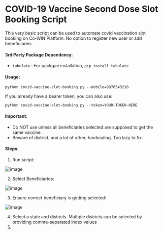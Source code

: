 # COVID-19 Vaccine Second Dose Slot Booking Script

This very basic script can be used to automate covid vaccination slot booking on Co-WIN Platform. No option to register new user or add beneficiaries.

#### 3rd Party Package Dependency:
- ```tabulate``` : For packgae installation, ```pip install tabulate```

#### Usage:
```
python covid-vaccine-slot-booking.py --mobile=9876543210
```
If you already have a bearer token, you can also use:
```
python covid-vaccine-slot-booking.py --token=YOUR-TOKEN-HERE
```

#### Important: 
- Do NOT use unless all beneficiaries selected are supposed to get the same vaccine. 
- Beware of district, and a lot of other, hardcoding. Too lazy to fix.

#### Steps:
1. Run script:

![image](https://user-images.githubusercontent.com/63504047/116673251-cb9fe200-a9c0-11eb-89a2-721847ec8c2d.png)

2. Select Beneficiaries:

![image](https://user-images.githubusercontent.com/63504047/116673996-b5465600-a9c1-11eb-9686-ad7a5bb4680c.png)

3. Ensure correct beneficiary is getting selected:

![image](https://user-images.githubusercontent.com/63504047/116674114-ddce5000-a9c1-11eb-8aca-7305a5517a55.png)

4. Select a state and districts. Multiple districts can be selected by providing comma-separated index values
5. 
